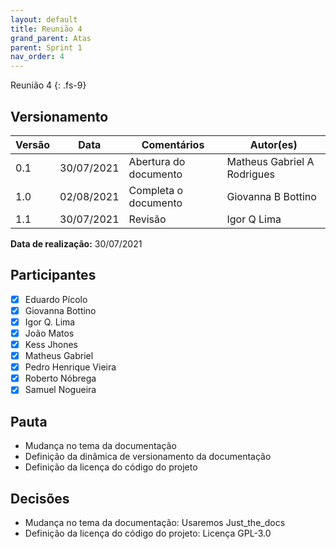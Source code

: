 ```yaml
---
layout: default
title: Reunião 4
grand_parent: Atas
parent: Sprint 1
nav_order: 4
---
```


Reunião 4
{: .fs-9}

## Versionamento

|Versão | Data | Comentários | Autor(es) |
|-------|------|-------------|-----------|
|0.1|30/07/2021| Abertura do documento | Matheus Gabriel A Rodrigues|
|1.0|02/08/2021| Completa o documento | Giovanna B Bottino |
|1.1|30/07/2021| Revisão | Igor Q Lima |

__Data de realização:__ 30/07/2021

## Participantes

- [X] Eduardo Pícolo
- [X] Giovanna Bottino
- [X] Igor Q. Lima
- [X] João Matos
- [X] Kess Jhones
- [X] Matheus Gabriel
- [X] Pedro Henrique Vieira
- [X] Roberto Nóbrega
- [X] Samuel Nogueira

## Pauta

- Mudança no tema da documentação
- Definição da dinâmica de versionamento da documentação
- Definição da licença do código do projeto

## Decisões

- Mudança no tema da documentação: Usaremos Just_the_docs
- Definição da licença do código do projeto: Licença GPL-3.0
